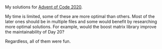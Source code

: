 My solutions for [Advent of Code 2020](https://adventofcode.com/2020).

My time is limited, some of these are more optimal than others. Most
of the later ones should be in multiple files and some would benefit
by researching more optimal solutions. For example, would the boost
matrix library improve the maintainability of Day 20?

Regardless, all of them were fun.
